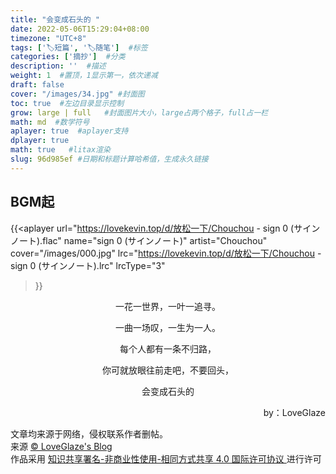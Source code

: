 ```yaml
---
title: "会变成石头的 "
date: 2022-05-06T15:29:04+08:00
timezone: "UTC+8"
tags: ['🏷️短篇', '🏷️随笔']  #标签
categories: ['摘抄']  #分类
description: ''  #描述
weight: 1  #置顶，1显示第一，依次递减
draft: false 
cover: "/images/34.jpg" #封面图
toc: true  #左边目录显示控制
grow: large | full   #封面图片大小，large占两个格子，full占一栏
math: md  #数学符号
aplayer: true  #aplayer支持
dplayer: true
math: true   #litax渲染
slug: 96d985ef #日期和标题计算哈希值，生成永久链接
---
```

## BGM起
<!-- 音乐aplayer， -->
{{<aplayer
url="https://lovekevin.top/d/放松一下/Chouchou - sign 0 (サインノート).flac"
name="sign 0 (サインノート)"
artist="Chouchou"
cover="/images/000.jpg"
lrc="https://lovekevin.top/d/放松一下/Chouchou - sign 0 (サインノート).lrc"
lrcType="3"
>}}

<div style="display:none">
<!--B站视频应用-->
{{< bilibili av498363026 >}}
<!--油管视频引用-->
{{< youtube hDy9BrB9_VU >}}


<!-- 视频调用dplyer， -->
{{< dplayer
url="https://qiniu.sukoshi.xyz/video/%E7%BE%8E.mp4"
pic="https://qiniu.sukoshi.xyz/video/%E7%BE%8E.mp4?vframe/jpg/offset/10"
>}}
</div>
<div align=center>


一花一世界，一叶一追寻。

一曲一场叹，一生为一人。

每个人都有一条不归路，

你可就放眼往前走吧，不要回头，

会变成石头的



</div>
<p align=right>by：LoveGlaze</p>

<div>
    <div> 文章均来源于网络，侵权联系作者删帖。</div>    
    <div>来源 <a target="_blank" href="glaze.lovekevn.top"> © LoveGlaze's Blog </a></div>
    <div class="copyright-text">作品采用 <a class="text-decoration-none" target="_blank" href="https://creativecommons.org/licenses/by/4.0/deed.zh">
     知识共享署名-非商业性使用-相同方式共享 4.0 国际许可协议 </a>进行许可 </div>
</div>
